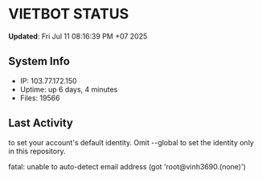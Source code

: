 # VIETBOT STATUS
**Updated**: Fri Jul 11 08:16:39 PM +07 2025

## System Info
- IP: 103.77.172.150
- Uptime: up 6 days, 4 minutes
- Files: 19566

## Last Activity

to set your account's default identity.
Omit --global to set the identity only in this repository.

fatal: unable to auto-detect email address (got 'root@vinh3690.(none)')
